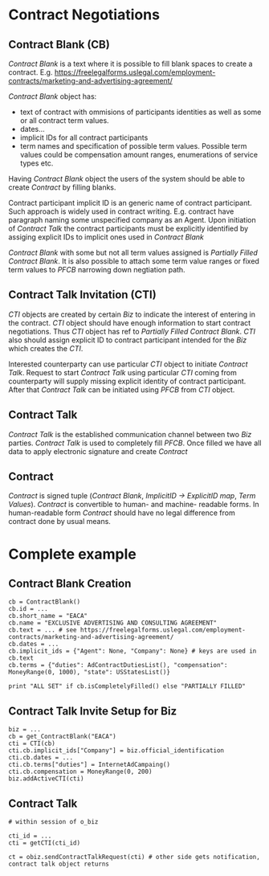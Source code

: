 Contract Negotiations
=====================

Contract Blank (CB)
-------------------

*Contract Blank* is a text where it is possible to fill blank spaces to create a contract.
E.g. https://freelegalforms.uslegal.com/employment-contracts/marketing-and-advertising-agreement/

*Contract Blank* object has:

- text of contract with ommisions of participants identities as well as some or all contract term values.
- dates...
- implicit IDs for all contract participants
- term names and specification of possible term values. Possible term values could be compensation amount ranges,
enumerations of service types etc.

Having *Contract Blank* object the users of the system should be able to create *Contract* by filling blanks.

Contract participant implicit ID is an generic name of contract participant. Such approach is widely used 
in contract writing. E.g. contract have paragraph naming some unspecified company as an Agent. Upon initiation
of *Contract Talk* the contract participants must be explicitly identified by assiging explicit IDs to implicit ones
used in *Contract Blank*

*Contract Blank* with some but not all term values assigned is *Partially Filled Contract Blank*.
It is also possible to attach some term value ranges or fixed term values to *PFCB* narrowing down negtiation path.

Contract Talk Invitation (CTI)
------------------------------

*CTI* objects are created by certain *Biz* to indicate the interest of entering in the contract.
*CTI* object should have enough information to start contract negotiations.
Thus *CTI* object has ref to *Partially Filled Contract Blank*. 
*CTI* also should assign explicit ID to contract participant intended for the *Biz* which creates the *CTI*.

Interested counterparty can use particular *CTI* object to initiate *Contract Talk*.
Request to start *Contract Talk* using particular *CTI* coming from counterparty
will supply missing explicit identity of contract participant. After that *Contract Talk* can be initiated
using *PFCB* from *CTI* object.

Contract Talk
-------------

*Contract Talk* is the established communication channel between two *Biz* parties.
*Contract Talk* is used to completely fill *PFCB*. Once filled we have all data to apply electronic signature 
and create *Contract*

Contract
--------

*Contract* is signed tuple (*Contract Blank*, *ImplicitID -> ExplicitID map*, *Term Values*).
*Contract* is convertible to human- and machine- readable forms. In human-readable form *Contract* should have no 
legal difference from contract done by usual means.


Complete example
================

Contract Blank Creation
-----------------------

```
cb = ContractBlank()
cb.id = ...
cb.short_name = "EACA"
cb.name = "EXCLUSIVE ADVERTISING AND CONSULTING AGREEMENT"
cb.text = ... # see https://freelegalforms.uslegal.com/employment-contracts/marketing-and-advertising-agreement/
cb.dates = ...
cb.implicit_ids = {"Agent": None, "Company": None} # keys are used in cb.text
cb.terms = {"duties": AdContractDutiesList(), "compensation": MoneyRange(0, 1000), "state": USStatesList()}

print "ALL SET" if cb.isCompletelyFilled() else "PARTIALLY FILLED"
```

Contract Talk Invite Setup for Biz
----------------------------------

```
biz = ...
cb = get_ContractBlank("EACA")
cti = CTI(cb)
cti.cb.implicit_ids["Company"] = biz.official_identification
cti.cb.dates = ...
cti.cb.terms["duties"] = InternetAdCampaing()
cti.cb.compensation = MoneyRange(0, 200)
biz.addActiveCTI(cti)
```

Contract Talk
-------------

```
# within session of o_biz

cti_id = ...
cti = getCTI(cti_id)

ct = obiz.sendContractTalkRequest(cti) # other side gets notification, contract talk object returns

```

